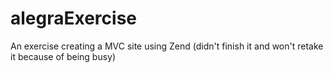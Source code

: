 # alegraExercise
An exercise creating a MVC site using Zend (didn't finish it and won't retake it because of being busy)
